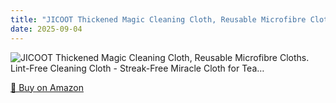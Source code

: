 ```yaml
---
title: "JICOOT Thickened Magic Cleaning Cloth, Reusable Microfibre Cloths. Lint-Free Cleaning Cloth - Streak-Free Miracle Cloth for Tea…"
date: 2025-09-04
---
```


<img src="" alt="JICOOT Thickened Magic Cleaning Cloth, Reusable Microfibre Cloths. Lint-Free Cleaning Cloth - Streak-Free Miracle Cloth for Tea…" style="max-width:100%;"/>

[🛒 Buy on Amazon](?tag=dineshtechblo-21)
